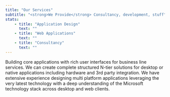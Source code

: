 ```yaml
---
title: "Our Services"
subtitle: "<strong>We Provide</strong> Consultancy, development, stuff"
stats:
    - title: "Application Design"
      text: ""
    - title: "Web Applications"
      text: ""
    - title: "Consultancy"
      text: ""
---
```

Building core applications with rich user interfaces for business line services. We can create complete structured N-tier solutions for desktop or native applications including hardware and 3rd party integration. We have extensive experience designing multi platform applications leveraging the very latest technology with a deep understanding of the Microsoft technology stack across desktop and web clients.